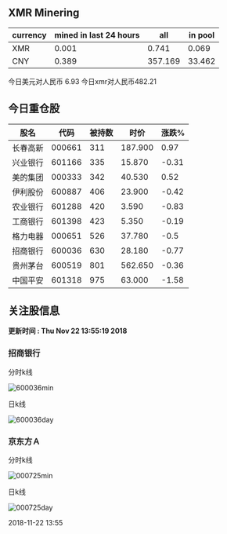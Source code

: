 ## XMR Minering

|currency|mined in last 24 hours|all|in pool|
|---|---|---|---|
|XMR|0.001|0.741|0.069|
|CNY|0.389|357.169|33.462|

今日美元对人民币 6.93	今日xmr对人民币482.21


## 今日重仓股 

|股名|代码|被持数|时价|涨跌%|
|---|---|---|---|---|
|长春高新|000661|311|187.900|0.97|
|兴业银行|601166|335|15.870|-0.31|
|美的集团|000333|342|40.530|0.52|
|伊利股份|600887|406|23.900|-0.42|
|农业银行|601288|420|3.590|-0.83|
|工商银行|601398|423|5.350|-0.19|
|格力电器|000651|526|37.780|-0.5|
|招商银行|600036|630|28.180|-0.77|
|贵州茅台|600519|801|562.650|-0.36|
|中国平安|601318|975|63.000|-1.58|

## 关注股信息
**更新时间 : Thu Nov 22 13:55:19 2018**
### 招商银行 
分时k线

![600036min](http://image.sinajs.cn/newchart/min/n/sh600036.gif)

日k线

![600036day](http://image.sinajs.cn/newchart/daily/n/sh600036.gif)

### 京东方Ａ 
分时k线

![000725min](http://image.sinajs.cn/newchart/min/n/sz000725.gif)

日k线

![000725day](http://image.sinajs.cn/newchart/daily/n/sz000725.gif)

2018-11-22 13:55